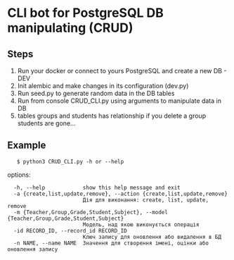 # CLI bot for PostgreSQL DB manipulating (CRUD)

## Steps
1. Run your docker or connect to yours PostgreSQL and create a new DB - DEV
2. Init alembic and make changes in its configuration (dev.py)
3. Run seed.py to generate random data in the DB tables
4. Run from console CRUD_CLI.py using arguments to manipulate data in DB 
5. tables groups and students has relationship if you delete a group students are gone...
## Example
```commandline
   $ python3 CRUD_CLI.py -h or --help
```
options:
```commandline
  -h, --help            show this help message and exit
  -a {create,list,update,remove}, --action {create,list,update,remove}
                        Дія для виконання: create, list, update, remove
  -m {Teacher,Group,Grade,Student,Subject}, --model {Teacher,Group,Grade,Student,Subject}
                        Модель, над якою виконується операція
  -id RECORD_ID, --record_id RECORD_ID
                        Ключ запису для оновлення або видалення в БД
  -n NAME, --name NAME  Значення для створення імені, оцінки або оновлення запису

```